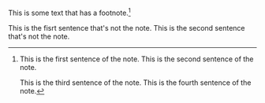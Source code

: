 This is some text that has a footnote.[^1]

[^1]: This is the first sentence of the note.
    This is the second sentence of the note.

    This is the third sentence of the note.
    This is the fourth sentence of the note.

This is the fisrt sentence that's not the note.
This is the second sentence that's not the note.
